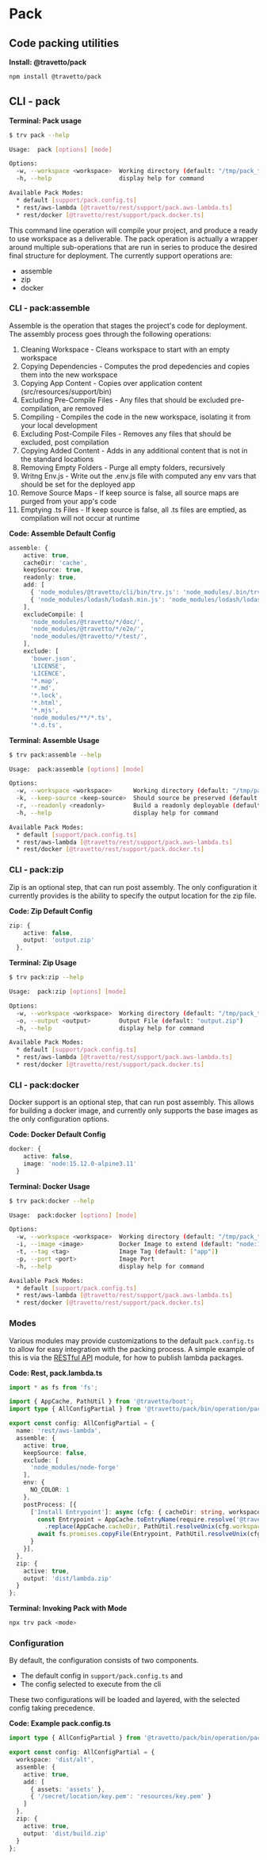 <!-- This file was generated by @travetto/doc and should not be modified directly -->
<!-- Please modify https://github.com/travetto/travetto/tree/main/module/pack/doc.ts and execute "npx trv doc" to rebuild -->
# Pack
## Code packing utilities

**Install: @travetto/pack**
```bash
npm install @travetto/pack
```

## CLI - pack 

**Terminal: Pack usage**
```bash
$ trv pack --help

Usage:  pack [options] [mode]

Options:
  -w, --workspace <workspace>  Working directory (default: "/tmp/pack_travetto_pack")
  -h, --help                   display help for command

Available Pack Modes:
  * default [support/pack.config.ts]
  * rest/aws-lambda [@travetto/rest/support/pack.aws-lambda.ts]
  * rest/docker [@travetto/rest/support/pack.docker.ts]
```

This command line operation will compile your project, and produce a ready to use workspace as a deliverable. The pack operation is actually a wrapper around multiple sub-operations that are run in series to produce the desired final structure for deployment.  The currently support operations are:

   
   *  assemble
   *  zip
   *  docker

### CLI - pack:assemble

Assemble is the operation that stages the project's code for deployment.  The assembly process goes through the following operations:

   
   1. Cleaning Workspace - Cleans workspace to start with an empty workspace
   1. Copying Dependencies - Computes the prod depedencies and copies them into the new workspace
   1. Copying App Content - Copies over application content (src/resources/support/bin)
   1. Excluding Pre-Compile Files - Any files that should be excluded pre-compilation, are removed
   1. Compiling - Compiles the code in the new workspace, isolating it from your local development
   1. Excluding Post-Compile Files - Removes any files that should be excluded, post compilation
   1. Copying Added Content - Adds in any additional content that is not in the standard locations
   1. Removing Empty Folders - Purge all empty folders, recursively
   1. Writng Env.js - Write out the .env.js file with computed any env vars that should be set for the deployed app
   1. Remove Source Maps - If keep source is false, all source maps are purged from your app's code
   1. Emptying .ts Files - If keep source is false, all .ts files are emptied, as compilation will not occur at runtime

**Code: Assemble Default Config**
```typescript
assemble: {
    active: true,
    cacheDir: 'cache',
    keepSource: true,
    readonly: true,
    add: [
      { 'node_modules/@travetto/cli/bin/trv.js': 'node_modules/.bin/trv' },
      { 'node_modules/lodash/lodash.min.js': 'node_modules/lodash/lodash.js' },
    ],
    excludeCompile: [
      'node_modules/@travetto/*/doc/',
      'node_modules/@travetto/*/e2e/',
      'node_modules/@travetto/*/test/',
    ],
    exclude: [
      'bower.json',
      'LICENSE',
      'LICENCE',
      '*.map',
      '*.md',
      '*.lock',
      '*.html',
      '*.mjs',
      'node_modules/**/*.ts',
      '*.d.ts',
```

**Terminal: Assemble Usage**
```bash
$ trv pack:assemble --help

Usage:  pack:assemble [options] [mode]

Options:
  -w, --workspace <workspace>      Working directory (default: "/tmp/pack_travetto_pack")
  -k, --keep-source <keep-source>  Should source be preserved (default: true)
  -r, --readonly <readonly>        Build a readonly deployable (default: true)
  -h, --help                       display help for command

Available Pack Modes:
  * default [support/pack.config.ts]
  * rest/aws-lambda [@travetto/rest/support/pack.aws-lambda.ts]
  * rest/docker [@travetto/rest/support/pack.docker.ts]
```

### CLI - pack:zip

Zip is an optional step, that can run post assembly.  The only configuration it currently provides is the ability to specify the output location for the zip file.

**Code: Zip Default Config**
```typescript
zip: {
    active: false,
    output: 'output.zip'
  },
```

**Terminal: Zip Usage**
```bash
$ trv pack:zip --help

Usage:  pack:zip [options] [mode]

Options:
  -w, --workspace <workspace>  Working directory (default: "/tmp/pack_travetto_pack")
  -o, --output <output>        Output File (default: "output.zip")
  -h, --help                   display help for command

Available Pack Modes:
  * default [support/pack.config.ts]
  * rest/aws-lambda [@travetto/rest/support/pack.aws-lambda.ts]
  * rest/docker [@travetto/rest/support/pack.docker.ts]
```

### CLI - pack:docker

Docker support is an optional step, that can run post assembly.  This allows for building a docker image, and currently only supports the base images as the only configuration options.

**Code: Docker Default Config**
```typescript
docker: {
    active: false,
    image: 'node:15.12.0-alpine3.11'
  }
```

**Terminal: Docker Usage**
```bash
$ trv pack:docker --help

Usage:  pack:docker [options] [mode]

Options:
  -w, --workspace <workspace>  Working directory (default: "/tmp/pack_travetto_pack")
  -i, --image <image>          Docker Image to extend (default: "node:15.12.0-alpine3.11")
  -t, --tag <tag>              Image Tag (default: ["app"])
  -p, --port <port>            Image Port
  -h, --help                   display help for command

Available Pack Modes:
  * default [support/pack.config.ts]
  * rest/aws-lambda [@travetto/rest/support/pack.aws-lambda.ts]
  * rest/docker [@travetto/rest/support/pack.docker.ts]
```

### Modes
Various modules may provide customizations to the default `pack.config.ts` to allow for easy integration with the packing process.  A simple example of this is via the [RESTful API](https://github.com/travetto/travetto/tree/main/module/rest#readme "Declarative api for RESTful APIs with support for the dependency injection module.") module, for how to publish lambda packages.

**Code: Rest, pack.lambda.ts**
```typescript
import * as fs from 'fs';

import { AppCache, PathUtil } from '@travetto/boot';
import type { AllConfigPartial } from '@travetto/pack/bin/operation/pack';

export const config: AllConfigPartial = {
  name: 'rest/aws-lambda',
  assemble: {
    active: true,
    keepSource: false,
    exclude: [
      'node_modules/node-forge'
    ],
    env: {
      NO_COLOR: 1
    },
    postProcess: [{
      ['Install Entrypoint']: async (cfg: { cacheDir: string, workspace: string }) => {
        const Entrypoint = AppCache.toEntryName(require.resolve('@travetto/rest/support/entry.aws-lambda.ts'))
          .replace(AppCache.cacheDir, PathUtil.resolveUnix(cfg.workspace, cfg.cacheDir));
        await fs.promises.copyFile(Entrypoint, PathUtil.resolveUnix(cfg.workspace, 'index.js'));
      }
    }],
  },
  zip: {
    active: true,
    output: 'dist/lambda.zip'
  }
};
```

**Terminal: Invoking Pack with Mode**
```bash
npx trv pack <mode>
```

### Configuration

By default, the configuration consists of two components.
   
   *  The default config in `support/pack.config.ts` and
   *  The config selected to execute from the cli

These two configurations will be loaded and layered, with the selected config taking precedence.

**Code: Example pack.config.ts**
```typescript
import type { AllConfigPartial } from '@travetto/pack/bin/operation/pack';

export const config: AllConfigPartial = {
  workspace: 'dist/alt',
  assemble: {
    active: true,
    add: [
      { assets: 'assets' },
      { '/secret/location/key.pem': 'resources/key.pem' }
    ]
  },
  zip: {
    active: true,
    output: 'dist/build.zip'
  }
};
```
